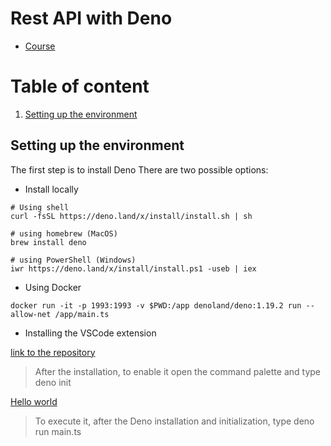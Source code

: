 # Rest API with Deno

- [Course](https://www.newline.co/courses/build-and-deploy-a-rest-api-with-deno/welcome)

# Table of content

1. [Setting up the environment](#setting-up-the-environment)

## Setting up the environment

The first step is to install Deno
There are two possible options:

- Install locally

```
# Using shell 
curl -fsSL https://deno.land/x/install/install.sh | sh

# using homebrew (MacOS)
brew install deno

# using PowerShell (Windows)
iwr https://deno.land/x/install/install.ps1 -useb | iex
```

- Using Docker

```
docker run -it -p 1993:1993 -v $PWD:/app denoland/deno:1.19.2 run --allow-net /app/main.ts
```

- Installing the VSCode extension

[link to the repository](https://github.com/denoland/vscode_deno)

> After the installation, to enable it open the command palette and type deno init

[Hello world](./main.ts)

> To execute it, after the Deno installation and initialization, type deno run main.ts